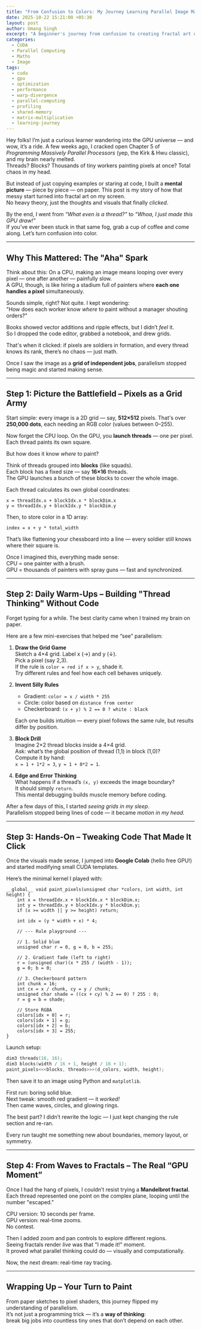 ```yaml
---
title: "From Confusion to Colors: My Journey Learning Parallel Image Magic with CUDA Threads"
date: 2025-10-22 15:21:00 +05:30
layout: post
author: Umang Singh
excerpt: "A beginner's journey from confusion to creating fractal art using CUDA threads — intuitive steps, exercises, and code snippets."
categories:
  - CUDA
  - Parallel Computing
  - Maths
  - Image
tags:
  - cuda
  - gpu
  - optimization
  - performance
  - warp-divergence
  - parallel-computing
  - profiling
  - shared-memory
  - matrix-multiplication
  - learning-journey
---
```



Hey folks! I’m just a curious learner wandering into the GPU universe — and wow, it’s a ride. A few weeks ago, I cracked open Chapter 5 of *Programming Massively Parallel Processors* (yep, the Kirk & Hwu classic), and my brain nearly melted.  
Threads? Blocks? Thousands of tiny workers painting pixels at once? Total chaos in my head.

But instead of just copying examples or staring at code, I built a **mental picture** — piece by piece — on paper. This post is my story of how that messy start turned into fractal art on my screen.  
No heavy theory, just the thoughts and visuals that finally *clicked*.  

By the end, I went from *“What even is a thread?”* to *“Whoa, I just made this GPU draw!”*  
If you’ve ever been stuck in that same fog, grab a cup of coffee and come along. Let’s turn confusion into color.

---

## Why This Mattered: The "Aha" Spark

Think about this: On a CPU, making an image means looping over every pixel — one after another — painfully slow.  
A GPU, though, is like hiring a stadium full of painters where **each one handles a pixel** simultaneously.

Sounds simple, right? Not quite. I kept wondering:  
"How does each worker know *where* to paint without a manager shouting orders?"

Books showed vector additions and ripple effects, but I didn’t *feel* it.  
So I dropped the code editor, grabbed a notebook, and drew grids.  

That's when it clicked: if pixels are soldiers in formation, and every thread knows its rank, there’s no chaos — just math.  

Once I saw the image as a **grid of independent jobs**, parallelism stopped being magic and started making sense.

---

## Step 1: Picture the Battlefield – Pixels as a Grid Army

Start simple: every image is a 2D grid — say, **512×512** pixels. That's over **250,000 dots**, each needing an RGB color (values between 0–255).

Now forget the CPU loop. On the GPU, you **launch threads** — one per pixel.  
Each thread paints its own square.

But how does it know *where* to paint?

Think of threads grouped into **blocks** (like squads).  
Each block has a fixed size — say **16×16** threads.  
The GPU launches a bunch of these blocks to cover the whole image.

Each thread calculates its own global coordinates:

```cuda
x = threadIdx.x + blockIdx.x * blockDim.x
y = threadIdx.y + blockIdx.y * blockDim.y
```

Then, to store color in a 1D array:

```cuda
index = x + y * total_width
```

That’s like flattening your chessboard into a line — every soldier still knows where their square is.

Once I imagined this, everything made sense:  
CPU = one painter with a brush.  
GPU = thousands of painters with spray guns — fast and synchronized.

---

## Step 2: Daily Warm-Ups – Building "Thread Thinking" Without Code

Forget typing for a while. The best clarity came when I trained my brain on paper.

Here are a few mini-exercises that helped me “see” parallelism:

1. **Draw the Grid Game**  
   Sketch a 4×4 grid. Label x (->) and y (↓).  
   Pick a pixel (say 2,3).  
   If the rule is `color = red if x > y`, shade it.  
   Try different rules and feel how each cell behaves uniquely.

2. **Invent Silly Rules**  
   - Gradient: `color = x / width * 255`  
   - Circle: color based on `distance from center`  
   - Checkerboard: `(x + y) % 2 == 0 ? white : black`

   Each one builds intuition — every pixel follows the same rule, but results differ by position.

3. **Block Drill**  
   Imagine 2×2 thread blocks inside a 4×4 grid.  
   Ask: what’s the global position of thread (1,1) in block (1,0)?  
   Compute it by hand:  
   `x = 1 + 1*2 = 3`, `y = 1 + 0*2 = 1`.

4. **Edge and Error Thinking**  
   What happens if a thread’s `(x, y)` exceeds the image boundary?  
   It should simply `return`.  
   This mental debugging builds muscle memory before coding.

After a few days of this, I started *seeing grids in my sleep*.  
Parallelism stopped being lines of code — it became *motion in my head.*

---

## Step 3: Hands-On – Tweaking Code That Made It Click

Once the visuals made sense, I jumped into **Google Colab** (hello free GPU!) and started modifying small CUDA templates.

Here’s the minimal kernel I played with:

```cuda
__global__ void paint_pixels(unsigned char *colors, int width, int height) {
    int x = threadIdx.x + blockIdx.x * blockDim.x;
    int y = threadIdx.y + blockIdx.y * blockDim.y;
    if (x >= width || y >= height) return;

    int idx = (y * width + x) * 4;

    // --- Rule playground ---

    // 1. Solid blue
    unsigned char r = 0, g = 0, b = 255;

    // 2. Gradient fade (left to right)
    r = (unsigned char)(x * 255 / (width - 1));
    g = 0; b = 0;

    // 3. Checkerboard pattern
    int chunk = 16;
    int cx = x / chunk, cy = y / chunk;
    unsigned char shade = ((cx + cy) % 2 == 0) ? 255 : 0;
    r = g = b = shade;

    // Store RGBA
    colors[idx + 0] = r;
    colors[idx + 1] = g;
    colors[idx + 2] = b;
    colors[idx + 3] = 255;
}
```

Launch setup:

```cpp
dim3 threads(16, 16);
dim3 blocks(width / 16 + 1, height / 16 + 1);
paint_pixels<<<blocks, threads>>>(d_colors, width, height);
```

Then save it to an image using Python and `matplotlib`.

First run: boring solid blue.  
Next tweak: smooth red gradient — it *worked!*  
Then came waves, circles, and glowing rings.

The best part? I didn’t rewrite the logic — I just kept changing the rule section and re-ran.

Every run taught me something new about boundaries, memory layout, or symmetry.

---

## Step 4: From Waves to Fractals – The Real “GPU Moment”

Once I had the hang of pixels, I couldn’t resist trying a **Mandelbrot fractal**.  
Each thread represented one point on the complex plane, looping until the number "escaped."

CPU version: 10 seconds per frame.  
GPU version: real-time zooms.  
No contest.

Then I added zoom and pan controls to explore different regions.  
Seeing fractals render *live* was that "I made it!" moment.  
It proved what parallel thinking could do — visually and computationally.

Now, the next dream: real-time ray tracing.

---

## Wrapping Up – Your Turn to Paint

From paper sketches to pixel shaders, this journey flipped my understanding of parallelism.  
It’s not just a programming trick — it’s a **way of thinking**:  
break big jobs into countless tiny ones that don’t depend on each other.  
